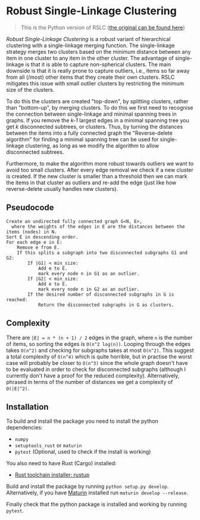 # Robust Single-Linkage Clustering

> This is the Python version of RSLC ([the original can be found here](../../../))

*Robust Single-Linkage Clustering* is a robust variant of hierarchical
clustering with a single-linkage merging function. The single-linkage strategy
merges two clusters based on the minimum distance between any item in one
cluster to any item in the other cluster. The advantage of single-linkage is
that it is able to capture non-spherical clusters. The main downside is that it
is really prone to capture outliers, i.e., items so far away from all (/most)
other items that they create their own clusters. RSLC mitigates this issue with
small outlier clusters by restricting the minimum size of the clusters.

To do this the clusters are created "top-down", by splitting clusters, rather
than "bottom-up", by merging clusters. To do this we first need to recognise the
connection between single-linkage and minimal spanning trees in graphs. If you
remove the *k-1* largest edges in a minimal spanning tree you get *k*
disconnected subtrees, or clusters. Thus, by turning the distances between the
items into a fully connected graph the "Reverse-delete algorithm" for finding a
minimal spanning tree can be used for single-linkage clustering, as long as we
modify the algorithm to allow disconnected subtrees.

Furthermore, to make the algorithm more robust towards outliers we want to avoid
too small clusters. After every edge removal we check if a new cluster is
created. If the new cluster is smaller than a threshold then we can mark the
items in that cluster as outliers and re-add the edge (just like how
reverse-delete usually handles new clusters).

## Pseudocode

```{pseudocode}
Create an undirected fully connected graph G<N, E>,
  where the weights of the edges in E are the distances between the items (nodes) in N.
Sort E in descending order.
For each edge e in E:
    Remove e from E.
    If this splits a subgraph into two disconnected subgraphs G1 and G2:
        If |G1| < min_size:
            Add e to E.
            mark every node n in G1 as an outlier.
        If |G2| < min_size:
            Add e to E.
            mark every node n in G2 as an outlier.
        If the desired number of disconnected subgraphs in G is reached:
            Return the disconnected subgraphs in G as clusters.
```

## Complexity

There are `|E| = n * (n + 1) / 2` edges in the graph, where `n` is the number of
items, so sorting the edges is `O(n^2 log(n))`. Looping through the edges takes
`O(n^2)` and checking for subgraphs takes at most `O(n^2)`. This suggest a total
complexity of `O(n^4)` which is quite horrible, but in practise the worst case
will probably be closer to `O(n^3)` since the whole graph doesn't have to be
evaluated in order to check for disconnected subgraphs (although I currently
don't have a proof for the reduced complexity). Alternatively, phrased in terms
of the number of distances we get a complexity of `O(|E|^2)`.

## Installation

To build and install the package you need to install the python dependencies:

- `numpy`
- `setuptools_rust` or `maturin`
- `pytest` (Optional, used to check if the install is working)

You also need to have Rust (Cargo) installed:

- [Rust toolchain installer: rustup](https://rustup.rs/)

Build and install the package by running `python setup.py develop`.
Alternatively, if you have [Maturin](https://github.com/PyO3/maturin) installed run `maturin develop --release`.

Finally check that the python package is installed and working by running `pytest`.

